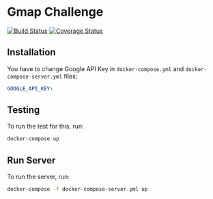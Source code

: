 Gmap Challenge
======================
[![Build Status](https://travis-ci.org/canerdogan/synergist-challenge.svg?branch=master)](https://travis-ci.org/canerdogan/synergist-challenge)
[![Coverage Status](https://coveralls.io/repos/github/canerdogan/synergist-challenge/badge.svg?branch=master)](https://coveralls.io/github/canerdogan/synergist-challenge?branch=master)

Installation
------------
You have to change Google API Key in `docker-compose.yml` and `docker-compose-server.yml` files:
```yaml
GOOGLE_API_KEY:
``` 
Testing
-------
To run the test for this, run:
```bash
docker-compose up
```
Run Server
----------
To run the server, run:
```bash
docker-compose -f docker-compose-server.yml up
```
